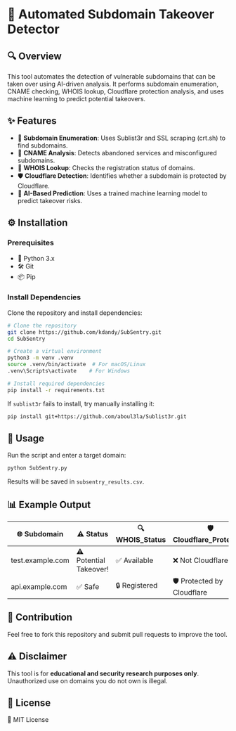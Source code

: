 # 🚀 Automated Subdomain Takeover Detector

## 🔍 Overview
This tool automates the detection of vulnerable subdomains that can be taken over using AI-driven analysis. It performs subdomain enumeration, CNAME checking, WHOIS lookup, Cloudflare protection analysis, and uses machine learning to predict potential takeovers.

## ✨ Features
- 🔎 **Subdomain Enumeration**: Uses Sublist3r and SSL scraping (crt.sh) to find subdomains.
- 🔗 **CNAME Analysis**: Detects abandoned services and misconfigured subdomains.
- 📝 **WHOIS Lookup**: Checks the registration status of domains.
- 🛡 **Cloudflare Detection**: Identifies whether a subdomain is protected by Cloudflare.
- 🤖 **AI-Based Prediction**: Uses a trained machine learning model to predict takeover risks.

## ⚙️ Installation
### Prerequisites
- 🐍 Python 3.x
- 🛠 Git
- 📦 Pip

### Install Dependencies
Clone the repository and install dependencies:
```sh
# Clone the repository
git clone https://github.com/kdandy/SubSentry.git
cd SubSentry

# Create a virtual environment
python3 -m venv .venv
source .venv/bin/activate  # For macOS/Linux
.venv\Scripts\activate    # For Windows

# Install required dependencies
pip install -r requirements.txt
```
If `sublist3r` fails to install, try manually installing it:
```sh
pip install git+https://github.com/aboul3la/Sublist3r.git
```

## 🚀 Usage
Run the script and enter a target domain:
```sh
python SubSentry.py
```
Results will be saved in `subsentry_results.csv`.

## 📊 Example Output
| 🌐 Subdomain       | ⚠️ Status             | 🔍 WHOIS_Status | 🛡 Cloudflare_Protection | 🤖 AI_Prediction        |
|--------------------|----------------------|----------------|--------------------------|------------------------|
| test.example.com  | ⚠️ Potential Takeover! | ✅ Available    | ❌ Not Cloudflare       | 🔴 High Risk           |
| api.example.com   | ✅ Safe               | 🔒 Registered   | 🛡 Protected by Cloudflare | 🟢 Low Risk           |

## 🤝 Contribution
Feel free to fork this repository and submit pull requests to improve the tool.

## ⚠️ Disclaimer
This tool is for **educational and security research purposes only**. Unauthorized use on domains you do not own is illegal.

## 📜 License
📝 MIT License